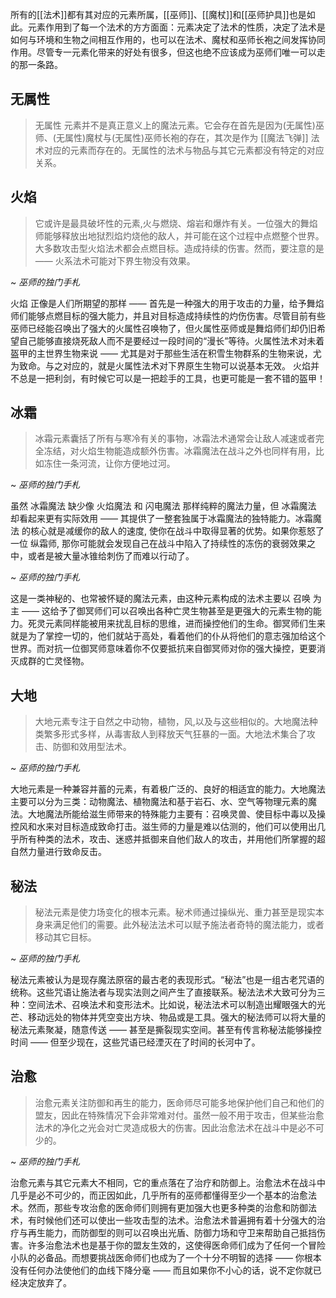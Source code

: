 所有的[[法术]]都有其对应的元素所属，[[巫师]]、[[魔杖]]和[[巫师护具]]也是如此。元素作用到了每一个法术的方方面面：元素决定了法术的性质，决定了法术是如何与环境和生物之间相互作用的，也可以在法术、魔杖和巫师长袍之间发挥协同作用。尽管专一元素化带来的好处有很多，但这也绝不应该成为巫师们唯一可以走的那一条路。

## 无属性
>无属性 元素并不是真正意义上的魔法元素。它会存在首先是因为(无属性)巫师、(无属性)魔杖与(无属性)巫师长袍的存在，其次是作为 [[魔法飞弹]] 法术对应的元素而存在的。无属性的法术与物品与其它元素都没有特定的对应关系。

## 火焰
>它或许是最具破坏性的元素,火与燃烧、熔岩和爆炸有关。一位强大的舞焰师能够释放出地狱烈焰灼烧他的敌人，并可能在这个过程中点燃整个世界。大多数攻击型火焰法术都会点燃目标。造成持续的伤害。然而，要注意的是 —— 火系法术可能对下界生物没有效果。

~ _巫师的独门手札_

火焰 正像是人们所期望的那样 —— 首先是一种强大的用于攻击的力量，给予舞焰师们能够点燃目标的强大能力，并且对目标造成持续性的灼伤伤害。尽管目前有些巫师已经能召唤出了强大的火属性召唤物了，但火属性巫师或是舞焰师们却仍旧希望自己能够直接烧死敌人而不是要经过一段时间的“漫长”等待。火属性法术对未着盔甲的主世界生物来说 —— 尤其是对于那些生活在积雪生物群系的生物来说，尤为致命。与之对应的，就是火属性法术对下界原生生物可以说基本无效。 火焰并不总是一把利剑，有时候它可以是一把趁手的工具，也更可能是一套不错的盔甲！

## 冰霜
>冰霜元素囊括了所有与寒冷有关的事物，冰霜法术通常会让敌人减速或者完全冻结，对火焰生物能造成额外伤害。冰霜魔法在战斗之外也同样有用，比如冻住一条河流，让你方便地过河。

~ _巫师的独门手札_

虽然 冰霜魔法 缺少像 火焰魔法 和 闪电魔法 那样纯粹的魔法力量，但 冰霜魔法 却看起来更有实际效用 —— 其提供了一整套独属于冰霜魔法的独特能力。冰霜魔法 的核心就是减缓你的敌人的速度, 使你在战斗中取得显著的优势。如果你惹怒了一位 纵霜师, 那你可能就会发现自己在战斗中陷入了持续性的冻伤的衰弱效果之中，或者是被大量冰锥给刺伤了而难以行动了。

~ _巫师的独门手札_

这是一类神秘的、也常被怀疑的魔法元素，由这种元素构成的法术主要以 召唤 为主 —— 这给予了御冥师们可以召唤出各种亡灵生物甚至是更强大的元素生物的能力。死灵元素同样能被用来扰乱目标的思维，进而操控他们的生命。御冥师们生来就是为了掌控一切的，他们就站于高处，看着他们的仆从将他们的意志强加给这个世界。而对抗一位御冥师意味着你不仅要抵抗来自御冥师对你的强大操控，更要消灭成群的亡灵怪物。

## 大地
>大地元素专注于自然之中动物，植物，风,以及与这些相似的。大地魔法种类繁多形式多样，从毒害敌人到释放天气狂暴的一面。大地法术集合了攻击、防御和效用型法术。

~ _巫师的独门手札_

大地元素是一种兼容并蓄的元素，有着极广泛的、良好的相适宜的能力。大地魔法主要可以分为三类：动物魔法、植物魔法和基于岩石、水、空气等物理元素的魔法。大地魔法所能给滋生师带来的特殊能力主要有：召唤灵兽、使目标中毒以及操控风和水来对目标造成致命打击。滋生师的力量是难以估测的，他们可以使用出几乎所有种类的法术，攻击、迷惑并抵御来自他们敌人的攻击，并用他们所掌握的超自然力量进行致命反击。

## 秘法
>秘法元素是使力场变化的根本元素。秘术师通过操纵光、重力甚至是现实本身来满足他们的需要。此外秘法法术可以赋予施法者奇特的魔法能力，或者移动其它目标。

~ _巫师的独门手札_

秘法元素被认为是现存魔法原宿的最古老的表现形式。“秘法”也是一组古老咒语的统称。这些咒语让施法者与现实法则之间产生了直接联系。秘法法术大致可分为三种：空间法术、召唤法术和变形法术。比如说，秘法法术可以制造出耀眼强大的光芒、移动远处的物体并凭空变出方块、物品或是工具。强大的秘法师可以将大量的秘法元素聚凝，随意传送 —— 甚至是撕裂现实空间。甚至有传言称秘法能够操控时间 —— 但至少现在，这些咒语已经湮灭在了时间的长河中了。

## 治愈
>治愈元素关注防御和再生的能力，医命师尽可能多地保护他们自己和他们的盟友，因此在特殊情况下会非常难对付。虽然一般不用于攻击，但某些治愈法术的净化之光会对亡灵造成极大的伤害。因此治愈法术在战斗中是必不可少的。

~ _巫师的独门手札_

治愈元素与其它元素大不相同，它的重点落在了治疗和防御上。治愈法术在战斗中几乎是必不可少的，而正因如此，几乎所有的巫师都懂得至少一个基本的治愈法术。然而，那些专攻治愈的医命师们则拥有更加强大也更多种类的治愈和防御法术，有时候他们还可以使出一些攻击型的法术。治愈法术普遍拥有着十分强大的治疗与再生能力，而防御型的则可以召唤出光盾、防御力场和守卫来帮助自己抵挡伤害。许多治愈法术也是基于你的盟友生效的，这使得医命师们成为了任何一个冒险小队的必备品。而想要挑战医命师们也成为了一个十分不明智的选择 —— 你根本没有任何办法使他们的血线下降分毫 —— 而且如果你不小心的话，说不定你就已经决定放弃了。
